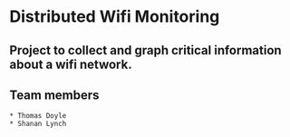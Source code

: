 # Distributed Wifi Monitoring

## Project to collect and graph critical information about a wifi network.

## Team members
    * Thomas Doyle
    * Shanan Lynch
